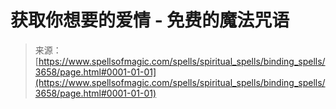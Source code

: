 <!--yml

category: 未分类

date: 2024-06-12 18:37:19

-->

# 获取你想要的爱情 - 免费的魔法咒语

> 来源：[https://www.spellsofmagic.com/spells/spiritual_spells/binding_spells/3658/page.html#0001-01-01](https://www.spellsofmagic.com/spells/spiritual_spells/binding_spells/3658/page.html#0001-01-01)
